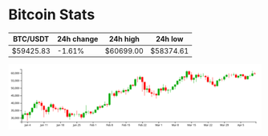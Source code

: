 # Bitcoin Stats

BTC/USDT|24h change|24h high|24h low|
|---|---|---|---|
|$59425.83|-1.61%|$60699.00|$58374.61|

<img src="./chart.svg">
